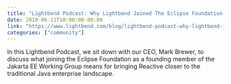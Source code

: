 ```yaml
---
title: "Lightbend Podcast: Why Lightbend Joined The Eclipse Foundation’s Jakarta EE Working Group (9 Min)"
date: 2018-06-11T10:00:00-00:00
link: "https://www.lightbend.com/blog/lightbend-podcast-why-lightbend-joined-the-eclipse-foundations-jakarta-ee-working-group-9-min"
categories: ["community"]
---
```


In this Lightbend Podcast, we sit down with our CEO, Mark Brewer, to discuss what joining the Eclipse Foundation as a founding member of the Jakarta EE Working Group means for bringing Reactive closer to the traditional Java enterprise landscape.

